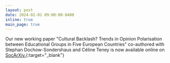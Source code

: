 ```yaml
---
layout: post
date: 2024-02-01 09:00:00-0400
inline: true
main_page: true
---
```


Our new working paper "Cultural Backlash? Trends in Opinion Polarisation between Educational Groups in Five European Countries" co-authored with Stephan Dochow-Sondershaus and Céline Teney is now available online on [SocArXiv.](https://osf.io/preprints/socarxiv/6heg9){:target="_blank"}
